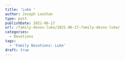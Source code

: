 ```yaml
---
title: 'Luke '
author: Joseph Louthan
type: post
publishDate: 2021-06-17
url: /family-devos-luke/2021-06-17-family-devos-luke/
categories:
  - Devotions
tags:
  - 'Family Devotions: Luke'
draft: true
---
```

